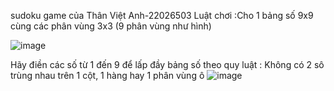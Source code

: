sudoku game của Thân Việt Anh-22026503
Luật chơi :Cho 1 bảng số 9x9 cùng các phân vùng 3x3 (9 phân vùng như hình) 

![image](https://user-images.githubusercontent.com/124753939/234054175-24a7ae7c-bd1c-4f64-8c38-208188760040.png)

Hãy điền các số từ 1 đến 9 để lấp đầy bảng số theo quy luật : Không có 2 sô trùng nhau trên 1 cột, 1 hàng hay 1 phân vùng ô
![image](https://user-images.githubusercontent.com/124753939/234054574-9fe02338-4811-47c9-a70c-db4a3bca5574.png)

